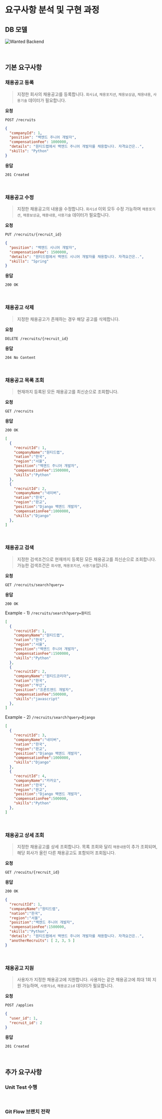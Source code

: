 # 요구사항 분석 및 구현 과정

## DB 모델
![Wanted Backend](https://github.com/jkde7721/wanted-pre-onboarding-backend/assets/65665065/d628ea5c-b769-4ce2-a3c1-7dcf3cc4b44a)

<br/>

## 기본 요구사항

### 채용공고 등록
> 지정한 회사의 채용공고를 등록합니다. `회사id`, `채용포지션`, `채용보상금`, `채용내용`, `사용기술` 데이터가 필요합니다.

**요청** 

`POST /recruits`
```JSON
{
  "companyId": 1,
  "position": "백엔드 주니어 개발자",
  "compensationFee": 1000000,
  "details": "원티드랩에서 백엔드 주니어 개발자를 채용합니다. 자격요건은..",
  "skills": "Python"
}
```

**응답** 

`201 Created`

<br/>

### 채용공고 수정 
> 지정한 채용공고의 내용을 수정합니다. `회사id` 이외 모두 수정 가능하며 `채용포지션`, `채용보상금`, `채용내용`, `사용기술` 데이터가 필요합니다.

**요청**

`PUT /recruits/{recruit_id}`
```JSON
{
  "position": "백엔드 시니어 개발자",
  "compensationFee": 1500000,
  "details": "원티드랩에서 백엔드 시니어 개발자를 채용합니다. 자격요건은..",
  "skills": "Spring"
}
```

**응답**

`200 OK`

<br/>

### 채용공고 삭제 
> 지정한 채용공고가 존재하는 경우 해당 공고를 삭제합니다.

**요청**

`DELETE /recruits/{recruit_id}`

**응답**

`204 No Content`

<br/>

### 채용공고 목록 조회 
> 현재까지 등록된 모든 채용공고를 최신순으로 조회합니다.

**요청**

`GET /recruits`

**응답**

`200 OK`
```JSON
[
  {
    "recruitId": 1,
    "companyName":"원티드랩",
    "nation":"한국",
    "region":"서울",
    "position":"백엔드 주니어 개발자",
    "compensationFee":1500000,
    "skills":"Python"
  },
  {
    "recruitId": 2,
    "companyName":"네이버",
    "nation":"한국",
    "region":"판교",
    "position":"Django 백엔드 개발자",
    "compensationFee":1000000,
    "skills":"Django"
  },
]
```

<br/>

### 채용공고 검색
> 지정한 검색조건으로 현재까지 등록된 모든 채용공고를 최신순으로 조회합니다. 가능한 검색조건은 `회사명`, `채용포지션`, `사용기술`입니다. 

**요청**

`GET /recruits/search?query=`

**응답**

`200 OK`

Example - 1) `/recruits/search?query=원티드`
```JSON
[
  {
    "recruitId": 1,
    "companyName":"원티드랩",
    "nation":"한국",
    "region":"서울",
    "position":"백엔드 주니어 개발자",
    "compensationFee":1500000,
    "skills":"Python"
  },
  {
    "recruitId": 2,
    "companyName":"원티드코리아",
    "nation":"한국",
    "region":"부산",
    "position":"프론트엔드 개발자",
    "compensationFee":500000,
    "skills":"javascript"
  },
]
```

Example - 2) `/recruits/search?query=Django`
```JSON
[
  {
    "recruitId": 3,
    "companyName":"네이버",
    "nation":"한국",
    "region":"판교",
    "position":"Django 백엔드 개발자",
    "compensationFee":1000000,
    "skills":"Django"
  },
  {
    "recruitId": 4,
    "companyName":"카카오",
    "nation":"한국",
    "region":"판교",
    "position":"Django 백엔드 개발자",
    "compensationFee":500000,
    "skills":"Python"
  },
]
```

<br/>

### 채용공고 상세 조회 
> 지정한 채용공고를 상세 조회합니다. 목록 조회와 달리 `채용내용`이 추가 조회되며, 해당 회사가 올린 다른 채용공고도 포함되어 조회됩니다.

**요청**

`GET /recuits/{recruit_id}`

**응답**

`200 OK`
```JSON
{
  "recruitId": 1,
  "companyName":"원티드랩",
  "nation":"한국",
  "region":"서울",
  "position":"백엔드 주니어 개발자",
  "compensationFee":1500000,
  "skills":"Python",
  "details": "원티드랩에서 백엔드 주니어 개발자를 채용합니다. 자격요건은..",
  "anotherRecruits": [ 2, 3, 5 ]
}
```

<br/>

### 채용공고 지원 
> 사용자가 지정한 채용공고에 지원합니다. 사용자는 같은 채용공고에 최대 1회 지원 가능하며, `사용자id`, `채용공고id` 데이터가 필요합니다.

**요청**

`POST /applies`
```JSON
{
  "user_id": 1,
  "recruit_id": 2
}
```

**응답**

`201 Created`

<br/>

## 추가 요구사항

### Unit Test 수행

<br/>

### Git Flow 브랜치 전략

<br/>
